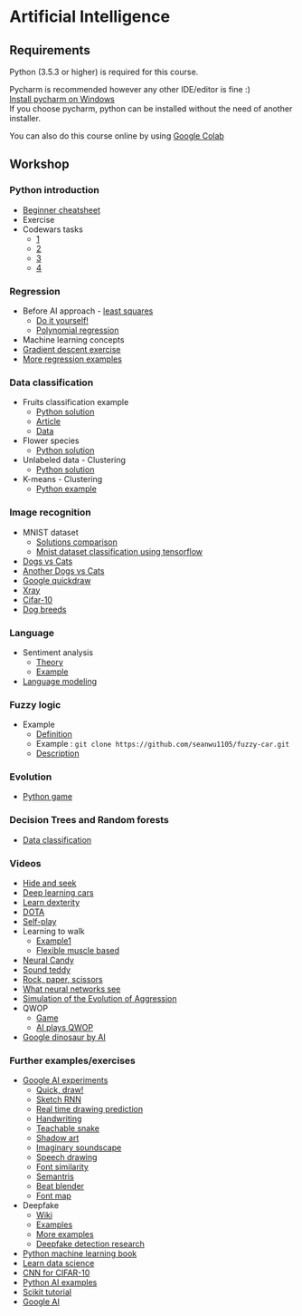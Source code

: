 # Artificial Intelligence

## Requirements

Python (3.5.3 or higher) is required for this course. 

Pycharm is recommended however any other IDE/editor is fine :)  
[Install pycharm on Windows](https://www.jetbrains.com/pycharm/)  
If you choose pycharm, python can be installed without the need of another installer.

You can also do this course online by using  [Google Colab](hhtps://colab.research.google.com)
## Workshop

### Python introduction

* [Beginner cheatsheet](https://github.com/ehmatthes/pcc/releases/download/v1.0.0/beginners_python_cheat_sheet_pcc.pdf)
* Exercise
* Codewars tasks
    * [1](https://www.codewars.com/kata/square-n-sum/python)
    * [2](https://www.codewars.com/kata/get-the-mean-of-an-array/python)
    * [3](https://www.codewars.com/kata/count-by-x/python)
    * [4](https://www.codewars.com/kata/sum-of-odd-numbers/python)

### Regression

* Before AI approach - [least squares](https://en.wikipedia.org/wiki/Least_squares)
    * [Do it yourself!](random_2d_dataset.py)
    * [Polynomial regression](polyfit.py)
* Machine learning concepts
* [Gradient descent exercise](docs/regression.md)
* [More regression examples](https://nbviewer.jupyter.org/github/JWarmenhoven/ISL-python/blob/master/Notebooks/Chapter%203.ipynb)

### Data classification

* Fruits classification example
    * [Python solution](https://github.com/susanli2016/Machine-Learning-with-Python/blob/master/Solving%20A%20Simple%20Classification%20Problem%20with%20Python.ipynb)
    * [Article](https://towardsdatascience.com/solving-a-simple-classification-problem-with-python-fruits-lovers-edition-d20ab6b071d2)
    * [Data](fruit_data_with_colors.txt)
* Flower species
    * [Python solution](https://github.com/rhiever/Data-Analysis-and-Machine-Learning-Projects/blob/master/example-data-science-notebook/Example%20Machine%20Learning%20Notebook.ipynb)
* Unlabeled data - Clustering
    * [Python solution](https://github.com/rasbt/python-machine-learning-book/blob/master/code/ch11/ch11.ipynb)
* K-means - Clustering
    * [Python example](https://nbviewer.jupyter.org/github/jdwittenauer/ipython-notebooks/blob/master/notebooks/ml/ML-Exercise7.ipynb)

### Image recognition

* MNIST dataset
    * [Solutions comparison](https://github.com/docmarionum1/python-data-science-primer/blob/master/scikitlearn/classification.ipynb)
    * [Mnist dataset classification using tensorflow](https://github.com/KamilLepek/Image-Classification/blob/master/3_Layer_Neural_Network.py)
* [Dogs vs Cats](https://nbviewer.jupyter.org/github/jdwittenauer/ipython-notebooks/blob/master/notebooks/fastai/Fastai-Lesson1.ipynb)
* [Another Dogs vs Cats](https://github.com/gsurma/image_classifier/blob/master/image_classifier.ipynb)
* [Google quickdraw](https://quickdraw.withgoogle.com/)
* [Xray](https://colab.research.google.com/github/mdai/ml-lessons/blob/master/lesson1-xray-images-classification.ipynb)
* [Cifar-10](https://mc.ai/cnn-image-classification-using-cifar-10-dataset-on-google-colab-tpu/)
* [Dog breeds](https://colab.research.google.com/drive/1ig439LU2Hrwo2isV6h7tguJgeFww9TaH)

### Language

* Sentiment analysis
    * [Theory](https://en.wikipedia.org/wiki/Sentiment_analysis)
    * [Example](https://github.com/rasbt/python-machine-learning-book/blob/master/code/ch08/ch08.ipynb)
* [Language modeling](https://nbviewer.jupyter.org/github/jdwittenauer/ipython-notebooks/blob/master/notebooks/fastai/Fastai-Lesson4.ipynb)
    

### Fuzzy logic
* Example
    * [Definition](https://en.wikipedia.org/wiki/Fuzzy_logic)
    * Example : ```git clone https://github.com/seanwu1105/fuzzy-car.git```
    * [Description](https://github.com/seanwu1105/fuzzy-car)


### Evolution
* [Python game](https://keiwan.itch.io/evolution)


### Decision Trees and Random forests
* [Data classification](https://share.cocalc.com/share/8b892baf91f98d0cf6172b872c8ad6694d0f7204/PythonDataScienceHandbook/notebooks/05.08-Random-Forests.ipynb)


### Videos

* [Hide and seek](https://www.youtube.com/watch?v=kopoLzvh5jY)
* [Deep learning cars](https://www.youtube.com/watch?v=Aut32pR5PQA)
* [Learn dexterity](https://www.youtube.com/watch?v=jwSbzNHGflM)
* [DOTA](https://www.youtube.com/watch?v=UZHTNBMAfAA)
* [Self-play](https://www.youtube.com/watch?v=OBcjhp4KSgQ)
* Learning to  walk
    * [Example1](https://www.youtube.com/watch?v=gn4nRCC9TwQ)
    * [Flexible muscle based](https://www.youtube.com/watch?v=pgaEE27nsQw)
* [Neural Candy](https://www.youtube.com/watch?v=ws3-Nl8_1qU)
* [Sound teddy](https://experiments.withgoogle.com/sound-teddy)
* [Rock, paper, scissors](https://www.youtube.com/watch?v=hyNruFqe1L0)
* [What neural networks see](https://experiments.withgoogle.com/what-neural-nets-see)
* [Simulation of the Evolution of Aggression](https://www.youtube.com/watch?v=YNMkADpvO4w)
* QWOP
   * [Game](https://www.google.com/search?client=firefox-b-d&q=qwop)
   * [AI plays QWOP](https://www.youtube.com/watch?v=e27TUmMkOA0)
* [Google dinosaur by AI](https://www.youtube.com/watch?v=sB_IGstiWlc)

### Further examples/exercises
* [Google AI experiments](https://experiments.withgoogle.com/collection/ai)
    * [Quick, draw!](https://quickdraw.withgoogle.com/)
    * [Sketch RNN](https://magenta.tensorflow.org/sketch-rnn-demo)
    * [Real time drawing prediction](https://andymatuschak.org/scrying-pen/)
    * [Handwriting](https://distill.pub/2016/handwriting/)
    * [Teachable snake](https://experiments.withgoogle.com/teachable-snake)
    * [Shadow art](https://experiments.withgoogle.com/shadow-art)
    * [Imaginary soundscape](https://experiments.withgoogle.com/imaginary-soundscape)
    * [Speech drawing](https://experiments.withgoogle.com/scribbling-speech)
    * [Font similarity](https://experiments.withgoogle.com/fontjoy)
    * [Semantris](https://research.google.com/semantris/)
    * [Beat blender](https://experiments.withgoogle.com/ai/beat-blender/view/)
    * [Font map](http://fontmap.ideo.com/)
* Deepfake
    * [Wiki](https://pl.wikipedia.org/wiki/Deepfake)
    * [Examples](https://www.creativebloq.com/features/deepfake-examples)
    * [More examples](https://www.youtube.com/watch?v=RoGHVI-w9bE)
    * [Deepfake detection research](https://ai.googleblog.com/2019/09/contributing-data-to-deepfake-detection.html)
* [Python machine learning book](https://github.com/rasbt/python-machine-learning-book)
* [Learn data science](https://github.com/nborwankar/LearnDataScience)
* [CNN for CIFAR-10](https://github.com/ltpitt/python-jupyter-image-classification/blob/master/dlnd_image_classification.ipynb)
* [Python AI examples](https://github.com/jdwittenauer/ipython-notebooks)
* [Scikit tutorial](https://github.com/jakevdp/sklearn_tutorial)
* [Google AI](https://ai.google/)

